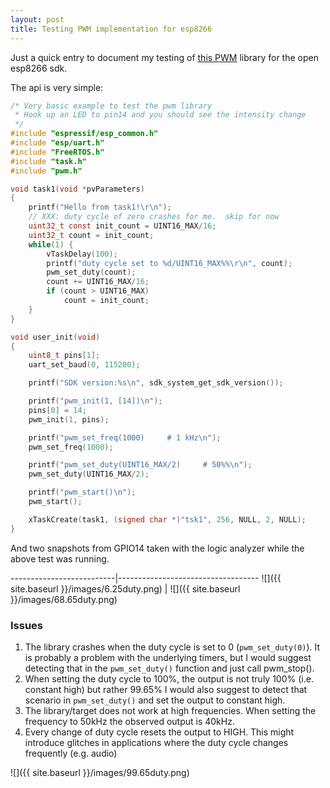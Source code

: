 ```yaml
---
layout: post
title: Testing PWM implementation for esp8266
---
```


Just a quick entry to document my testing of 
[this PWM](https://github.com/SuperHouse/esp-open-rtos/pull/72) library for the open esp8266 sdk.

The api is very simple:

```c
/* Very basic example to test the pwm library
 * Hook up an LED to pin14 and you should see the intensity change
 */
#include "espressif/esp_common.h"
#include "esp/uart.h"
#include "FreeRTOS.h"
#include "task.h"
#include "pwm.h"

void task1(void *pvParameters)
{
    printf("Hello from task1!\r\n");
    // XXX: duty cycle of zero crashes for me.  skip for now
    uint32_t const init_count = UINT16_MAX/16;
    uint32_t count = init_count;
    while(1) {
        vTaskDelay(100);
        printf("duty cycle set to %d/UINT16_MAX%%\r\n", count);
        pwm_set_duty(count);
        count += UINT16_MAX/16;
        if (count > UINT16_MAX)
            count = init_count;
    }
}

void user_init(void)
{
    uint8_t pins[1];
    uart_set_baud(0, 115200);

    printf("SDK version:%s\n", sdk_system_get_sdk_version());

    printf("pwm_init(1, [14])\n");
    pins[0] = 14;
    pwm_init(1, pins);

    printf("pwm_set_freq(1000)     # 1 kHz\n");
    pwm_set_freq(1000);

    printf("pwm_set_duty(UINT16_MAX/2)     # 50%%\n");
    pwm_set_duty(UINT16_MAX/2);

    printf("pwm_start()\n");
    pwm_start();

    xTaskCreate(task1, (signed char *)"tsk1", 256, NULL, 2, NULL);
}
```

And two snapshots from GPIO14 taken with the logic analyzer while the above
test was running.

--------------------------|-----------------------------------
![]({{ site.baseurl }}/images/6.25duty.png) | ![]({{ site.baseurl }}/images/68.65duty.png)

### Issues

1. The library crashes when the duty cycle is set to 0 (```pwm_set_duty(0)```).
   It is probably a problem with the underlying timers, but I would suggest
   detecting that in the ```pwm_set_duty()``` function and just call pwm_stop().
2. When setting the duty cycle to 100%, the output is not truly 100% (i.e. constant high) but rather 99.65%
   I would also suggest to detect that scenario in ```pwm_set_duty()``` and set the output
   to constant high.
3. The library/target does not work at high frequencies. When setting the
   frequency to 50kHz the observed output is 40kHz.
4. Every change of duty cycle resets the output to HIGH.  This might introduce
   glitches in applications where the duty cycle changes frequently (e.g. audio)

![]({{ site.baseurl }}/images/99.65duty.png)


